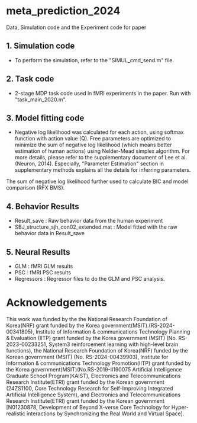 # meta_prediction_2024

Data, Simulation code and the Experiment code for paper

## 1. Simulation code
- To perform the simulation, refer to the "SIMUL_cmd_send.m" file.

## 2. Task code
- 2-stage MDP task code used in fMRI experiments in the paper. Run with "task_main_2020.m".

## 3. Model fitting code
- Negative log likelihood was calculated for each action, using softmax function with action value (Q). Free parameters are optimized to minimize the sum of negative log likelihood (which means better estimation of human actions) using Nelder-Mead simplex algorithm. For more details, please refer to the supplementary document of Lee et al. (Neuron, 2014). Especially, "Parameter Estimation" section in supplementary methods explains all the details for inferring parameters.

The sum of negative log likelihood further used to calculate BIC and model comparison (RFX BMS).

## 4. Behavior Results
- Result_save : Raw behavior data from the human experiment
- SBJ_structure_sjh_con02_extended.mat : Model fitted with the raw behavior data in Result_save

## 5. Neural Results
- GLM : fMRI GLM results
- PSC : fMRI PSC results
- Regressors : Regressor files to do the GLM and PSC analysis.

# Acknowledgements
This work was funded by the the National Research Foundation of Korea(NRF) grant funded by the Korea government(MSIT).(RS-2024-00341805), Institute of Information & communications Technology Planning & Evaluation (IITP) grant funded by the Korea government (MSIT) (No. RS-2023-00233251, System3 reinforcement learning with high-level brain functions), the National Research Foundation of Korea(NRF) funded by the Korean government (MSIT) (No. RS-2024-00439903), Institute for Information & communications Technology Promotion(IITP) grant funded by the Korea government(MSIT)(No.RS-2019-II190075 Artificial Intelligence Graduate School Program(KAIST), Electronics and Telecommunications Research Institute(ETRI) grant funded by the Korean government (24ZS1100, Core Technology Research for Self-Improving Integrated Artificial Intelligence System), and  Electronics and Telecommunications Research Institute(ETRI) grant funded by the Korean government [N01230878, Development of Beyond X-verse Core Technology for Hyper-realistic interactions by Synchronizing the Real World and Virtual Space].
